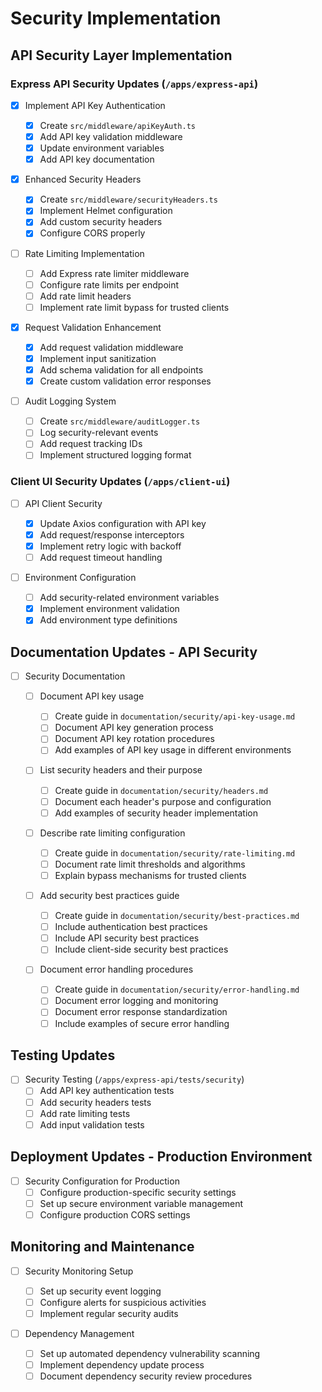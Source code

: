 # Security Implementation

## API Security Layer Implementation

### Express API Security Updates (`/apps/express-api`)

- [x] Implement API Key Authentication

  - [x] Create `src/middleware/apiKeyAuth.ts`
  - [x] Add API key validation middleware
  - [x] Update environment variables
  - [x] Add API key documentation

- [x] Enhanced Security Headers

  - [x] Create `src/middleware/securityHeaders.ts`
  - [x] Implement Helmet configuration
  - [x] Add custom security headers
  - [x] Configure CORS properly

- [ ] Rate Limiting Implementation

  - [ ] Add Express rate limiter middleware
  - [ ] Configure rate limits per endpoint
  - [ ] Add rate limit headers
  - [ ] Implement rate limit bypass for trusted clients

- [x] Request Validation Enhancement

  - [x] Add request validation middleware
  - [x] Implement input sanitization
  - [x] Add schema validation for all endpoints
  - [x] Create custom validation error responses

- [ ] Audit Logging System
  - [ ] Create `src/middleware/auditLogger.ts`
  - [ ] Log security-relevant events
  - [ ] Add request tracking IDs
  - [ ] Implement structured logging format

### Client UI Security Updates (`/apps/client-ui`)

- [ ] API Client Security

  - [x] Update Axios configuration with API key
  - [x] Add request/response interceptors
  - [x] Implement retry logic with backoff
  - [ ] Add request timeout handling

- [ ] Environment Configuration
  - [ ] Add security-related environment variables
  - [x] Implement environment validation
  - [x] Add environment type definitions

## Documentation Updates - API Security

- [ ] Security Documentation

  - [ ] Document API key usage

    - [ ] Create guide in `documentation/security/api-key-usage.md`
    - [ ] Document API key generation process
    - [ ] Document API key rotation procedures
    - [ ] Add examples of API key usage in different environments

  - [ ] List security headers and their purpose

    - [ ] Create guide in `documentation/security/headers.md`
    - [ ] Document each header's purpose and configuration
    - [ ] Add examples of security header implementation

  - [ ] Describe rate limiting configuration

    - [ ] Create guide in `documentation/security/rate-limiting.md`
    - [ ] Document rate limit thresholds and algorithms
    - [ ] Explain bypass mechanisms for trusted clients

  - [ ] Add security best practices guide

    - [ ] Create guide in `documentation/security/best-practices.md`
    - [ ] Include authentication best practices
    - [ ] Include API security best practices
    - [ ] Include client-side security best practices

  - [ ] Document error handling procedures
    - [ ] Create guide in `documentation/security/error-handling.md`
    - [ ] Document error logging and monitoring
    - [ ] Document error response standardization
    - [ ] Include examples of secure error handling

## Testing Updates

- [ ] Security Testing (`/apps/express-api/tests/security`)
  - [ ] Add API key authentication tests
  - [ ] Add security headers tests
  - [ ] Add rate limiting tests
  - [ ] Add input validation tests

## Deployment Updates - Production Environment

- [ ] Security Configuration for Production
  - [ ] Configure production-specific security settings
  - [ ] Set up secure environment variable management
  - [ ] Configure production CORS settings

## Monitoring and Maintenance

- [ ] Security Monitoring Setup

  - [ ] Set up security event logging
  - [ ] Configure alerts for suspicious activities
  - [ ] Implement regular security audits

- [ ] Dependency Management
  - [ ] Set up automated dependency vulnerability scanning
  - [ ] Implement dependency update process
  - [ ] Document dependency security review procedures
